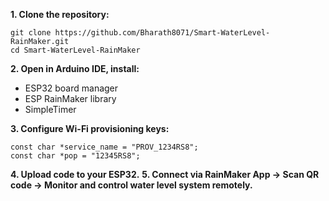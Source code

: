 **1. Clone the repository:**
```
git clone https://github.com/Bharath8071/Smart-WaterLevel-RainMaker.git
cd Smart-WaterLevel-RainMaker
```

**2. Open in Arduino IDE, install:**

- ESP32 board manager
- ESP RainMaker library 
- SimpleTimer

**3. Configure Wi-Fi provisioning keys:**
```
const char *service_name = "PROV_1234RS8";
const char *pop = "12345RS8";
```

**4. Upload code to your ESP32.**
**5. Connect via RainMaker App → Scan QR code → Monitor and control water level system remotely.**
